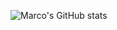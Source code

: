 ![Marco's GitHub stats](https://dev-card-mpl1018.vercel.app/api?username=mpl18&show_icons=true&theme=radical&custom_title=My%20work%20at%20Pullpo.io%20%F0%9F%90%99&custom_subtitle=as%20founder%20and%20fullstack%20dev&card_height=700&hide_rank=false)

<!--
![Marco's GitHub stats](https://github-readme-stats.vercel.app/api?username=mpl1018&show_icons=true)
![Marco's GitHub stats](https://github-readme-stats-mpl1018.vercel.app/api?username=mpl1018&show_icons=true)
**mpl1018/mpl1018** is a ✨ _special_ ✨ repository because its `README.md` (this file) appears on your GitHub profile.

Here are some ideas to get you started:

- 🔭 I’m currently working on ...
- 🌱 I’m currently learning ...
- 👯 I’m looking to collaborate on ...
- 🤔 I’m looking for help with ...
- 💬 Ask me about ...
- 📫 How to reach me: ...
- 😄 Pronouns: ...
- ⚡ Fun fact: ...
-->


